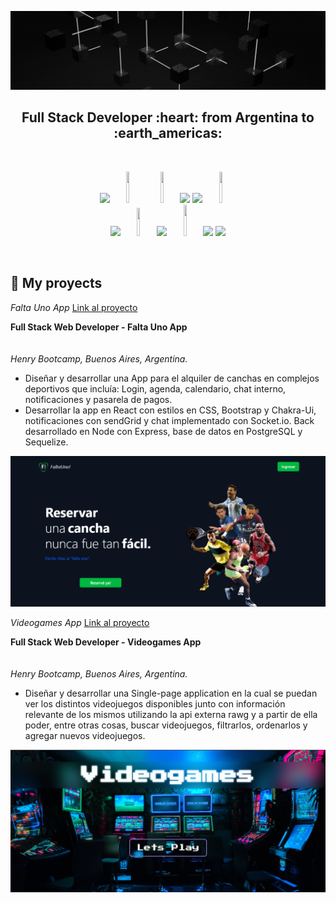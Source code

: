 ![Hi, I'm Elias](https://github.com/Eliaslamas97/Eliaslamas97/blob/main/assets/banner2.gif)

<h2 align="center">
Full Stack Developer :heart: from Argentina to :earth_americas:
</h2>

&nbsp;&nbsp;

<p align= "center">
  <img width="10%" src="https://www.vectorlogo.zone/logos/w3_html5/w3_html5-ar21.svg">
  <img width="10%" height="50px" src="https://github.com/WanCirone/wancirone/blob/main/logos/1200px-Devicon-css3-plain.svg.png">
  <img width="10%" height="50px" src="https://github.com/WanCirone/wancirone/blob/main/logos/javascript-1.svg">
  <img width="10%" src="https://www.vectorlogo.zone/logos/git-scm/git-scm-ar21.svg">
  <img width="10%" src="https://www.vectorlogo.zone/logos/getbootstrap/getbootstrap-ar21.svg">
  <img width="10%" height="50px" src="https://github.com/WanCirone/wancirone/blob/main/logos/material-ui-1.svg">
  <br />
  <img width="10%" src="https://www.vectorlogo.zone/logos/reactjs/reactjs-ar21.svg">
  <img width="10%" height="45" src="https://cdn.worldvectorlogo.com/logos/redux.svg">
  <img width="10%" src="https://www.vectorlogo.zone/logos/nodejs/nodejs-ar21.svg">
  <img  width="10%" height="50px" src="https://github.com/WanCirone/wancirone/blob/main/logos/expressjs.svg">
  <img width="10%" src="https://www.vectorlogo.zone/logos/postgresql/postgresql-ar21.svg">
  <img width="10%" src="https://www.vectorlogo.zone/logos/sequelizejs/sequelizejs-ar21.svg">
  <br />
</p>

&nbsp;

## :pushpin: My proyects

*Falta Uno App* <a href='https://falta-uno-henry.vercel.app/'>Link al proyecto</a>

**Full Stack Web Developer - Falta Uno App**  
<br/>                                                       
*Henry Bootcamp, Buenos Aires, Argentina.*
<br/>
- Diseñar y desarrollar una App para el alquiler de canchas en complejos deportivos que incluía: Login, agenda, calendario, chat interno, notificaciones y pasarela de pagos.
- Desarrollar la app en React con estilos en CSS, Bootstrap y Chakra-Ui, notificaciones con sendGrid y chat implementado con Socket.io. Back desarrollado en Node con Express, base de datos en PostgreSQL y Sequelize.

<p>
  <a><img src="https://github.com/Eliaslamas97/Eliaslamas97/blob/main/images/FaltaUno.png"></a>
</p>

*Videogames App* <a href='https://pi-videogames-elias.vercel.app/'>Link al proyecto</a>

**Full Stack Web Developer - Videogames App**  
<br/>                                                       
*Henry Bootcamp, Buenos Aires, Argentina.*
<br/>
- Diseñar y desarrollar una Single-page application en la cual se puedan ver los distintos videojuegos disponibles junto con información relevante de los mismos utilizando la api externa rawg y a partir de ella poder, entre otras cosas, buscar videojuegos, filtrarlos, ordenarlos y agregar nuevos videojuegos.

<p>

<p>
  <a><img src="https://github.com/Eliaslamas97/Eliaslamas97/blob/main/images/Videogames.png"></a>
</p>